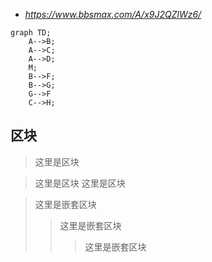<!--
 * @Author: binbin 81745365+bin59@users.noreply.github.com
 * @Date: 2023-02-22 19:43:07
 * @LastEditors: binbin 81745365+bin59@users.noreply.github.com
 * @LastEditTime: 2023-02-22 20:11:11
 * @FilePath: \web\study-web\Markdown\Markdown技巧.md
 * @Description:
 *
 * Copyright (c) 2023 by ${git_name_email}, All Rights Reserved.
-->

- _https://www.bbsmax.com/A/x9J2QZlWz6/_

```mermaid
graph TD;
    A-->B;
    A-->C;
    A-->D;
    M;
    B-->F;
    B-->G;
    G-->F
    C-->H;
```

## 区块

> 这里是区块

> 这里是区块
> 这里是区块

> 这里是嵌套区块
>
> > 这里是嵌套区块
> >
> > > 这里是嵌套区块
